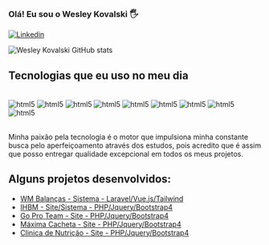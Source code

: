 ### Olá! Eu sou o Wesley Kovalski 🖐️

[![Linkedin](https://img.shields.io/badge/LinkedIn-0077B5?style=for-the-badge&logo=linkedin&logoColor=white)](https://www.linkedin.com/in/wesley-kovalski)

![Wesley Kovalski GitHub stats](https://github-readme-stats.vercel.app/api?username=KovalskiWeb&show_icons=true&theme=dracula)

## Tecnologias que eu uso no meu dia

<div style="display: inline_block"><br/>
  <img align="center" alt="html5" src="https://img.shields.io/badge/PHP-777BB4?style=for-the-badge&logo=php&logoColor=white" />
  <img align="center" alt="html5" src="https://img.shields.io/badge/JavaScript-F7DF1E?style=for-the-badge&logo=javascript&logoColor=black" />
  <img align="center" alt="html5" src="https://img.shields.io/badge/jQuery-0769AD?style=for-the-badge&logo=jquery&logoColor=white" />
  <img align="center" alt="html5" src="https://img.shields.io/badge/Vue.js-35495E?style=for-the-badge&logo=vue.js&logoColor=4FC08D" />
  <img align="center" alt="html5" src="https://img.shields.io/badge/Laravel-FF2D20?style=for-the-badge&logo=laravel&logoColor=white" />
  <img align="center" alt="html5" src="https://img.shields.io/badge/HTML-239120?style=for-the-badge&logo=html5&logoColor=white" />
  <img align="center" alt="html5" src="https://img.shields.io/badge/CSS-239120?&style=for-the-badge&logo=css3&logoColor=white" />
  <img align="center" alt="html5" src="https://img.shields.io/badge/Bootstrap-563D7C?style=for-the-badge&logo=bootstrap&logoColor=white" />
  <img align="center" alt="html5" src="https://img.shields.io/badge/MySQL-00000F?style=for-the-badge&logo=mysql&logoColor=white" />
</div><br/>

Minha paixão pela tecnologia é o motor que impulsiona minha constante busca pelo aperfeiçoamento através dos estudos, pois acredito que é assim que posso entregar qualidade excepcional em todos os meus projetos.

## Alguns projetos desenvolvidos:
- [WM Balanças - Sistema - Laravel/Vue.js/Tailwind](http://sistema.wmbalancas.com.br)<br/>
- [IHBM - Site/Sistema - PHP/Jquery/Bootstrap4](https://www.ihbm.com.br)<br/>
- [Go Pro Team - Site - PHP/Jquery/Bootstrap4](https://www.goproteam.com.br)<br/>
- [Máxima Cacheta - Site - PHP/Jquery/Bootstrap4](https://www.maximacacheta.com.br)<br/>
- [Clinica de Nutrição - Site - PHP/Jquery/Bootstrap4](https://www.clinicadenutricaocs.com.br)<br/>
